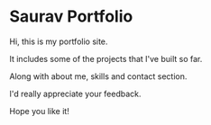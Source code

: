 # Saurav Portfolio

Hi, this is my portfolio site.

It includes some of the projects that I've built so far.

Along with about me, skills and contact section.

I'd really appreciate your feedback.

Hope you like it!
